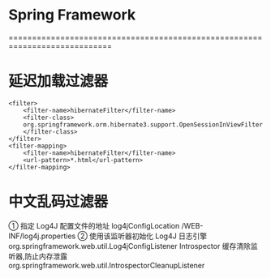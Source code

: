 # Spring Framework
============================================================================
# 延迟加载过滤器
    <filter>
        <filter-name>hibernateFilter</filter-name>
        <filter-class>
        org.springframework.orm.hibernate3.support.OpenSessionInViewFilter
        </filter-class>
    </filter>
    <filter-mapping>
        <filter-name>hibernateFilter</filter-name>
        <url-pattern>*.html</url-pattern>
    </filter-mapping>

# 中文乱码过滤器

① 指定 Log4J 配置文件的地址
<context-param>
    <param-name>log4jConfigLocation</param-name>
    <param-value>/WEB-INF/log4j.properties</param-value>
</context-param>
② 使用该监听器初始化 Log4J 日志引擎
<listener>
    <listener-class>
    org.springframework.web.util.Log4jConfigListener
    </listener-class>
</listener>
Introspector 缓存清除监听器,防止内存泄露
<listener>
    <listener-class>
    org.springframework.web.util.IntrospectorCleanupListener
    </listener-class>
</listener>